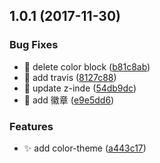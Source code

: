 <a name="1.0.1"></a>
## 1.0.1 (2017-11-30)


### Bug Fixes

* :bug: delete color block ([b81c8ab](https://github.com/FengShangWuQi/color-theme/commit/b81c8ab))
* :bug: add travis ([8127c88](https://github.com/FengShangWuQi/color-theme/commit/8127c88))
* :bug: update z-inde ([54db9dc](https://github.com/FengShangWuQi/color-theme/commit/54db9dc))
* :bug: add 徽章 ([e9e5dd6](https://github.com/FengShangWuQi/color-theme/commit/e9e5dd6))


### Features

* :sparkles: add color-theme ([a443c17](https://github.com/FengShangWuQi/color-theme/commit/a443c17))




